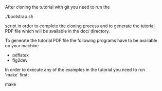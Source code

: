 After cloning the tutorial with git you need to run
the

  ./bootstrap.sh

script in order to complete the cloning process and
to generate the tutorial PDF file which will be
available in the doc/ directory.

To generate the tutorial PDF file the following
programs have to be available on your machine 
  - pdflatex
  - fig2dev

In order to execute any of the examples in the tutorial
you need to run 'make' first:

  make
